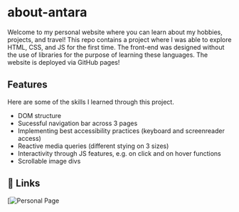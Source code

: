 # about-antara
Welcome to my personal website where you can learn about my hobbies, projects, and travel! This repo contains a project where I was able to explore HTML, CSS, and JS for the first time. The front-end was designed without the use of libraries for the purpose of learning these languages. The website is deployed via GitHub pages! 

## Features
Here are some of the skills I learned through this project.

- DOM structure
- Sucessful navigation bar across 3 pages
- Implementing best accessibility practices (keyboard and screenreader access)
- Reactive media queries (different stying on 3 sizes)
- Interactivity through JS features, e.g. on click and on hover functions
- Scrollable image divs


## 🔗 Links
[![Personal Page](https://antarahebbar.github.io/about-antara/)
